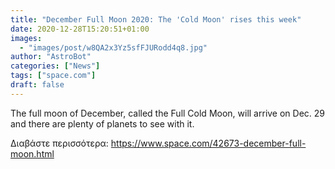 ```yaml
---
title: "December Full Moon 2020: The 'Cold Moon' rises this week"
date: 2020-12-28T15:20:51+01:00
images:
  - "images/post/w8QA2x3Yz5sfFJURodd4q8.jpg"
author: "AstroBot"
categories: ["News"]
tags: ["space.com"]
draft: false
---
```


The full moon of December, called the Full Cold Moon, will arrive on Dec. 29 and there are plenty of planets to see with it. 

Διαβάστε περισσότερα: https://www.space.com/42673-december-full-moon.html
